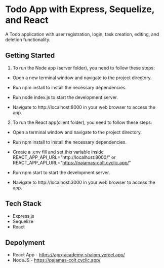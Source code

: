 # Todo App with Express, Sequelize, and React

A Todo application with user registration, login, task creation, editing, and deletion functionality. 


## Getting Started


1. To run the Node app (server folder), you need to follow these steps:

* Open a new terminal window and navigate to the project directory.

* Run npm install to install the necessary dependencies.

* Run node index.js to start the development server.

* Navigate to http://localhost:8000 in your web browser to access the app.


2. To run the React app(client folder), you need to follow these steps:

* Open a terminal window and navigate to the project directory.

* Run npm install to install the necessary dependencies.

* Create a .env fill and set this variable inside REACT_APP_API_URL="http://localhost:8000/" or REACT_APP_API_URL="https://pajamas-colt.cyclic.app/"

* Run npm start to start the development server.

* Navigate to http://localhost:3000 in your web browser to access the app.


## Tech Stack

- Express.js
- Sequelize
- React

## Depolyment

* React App - https://app-academy-shalom.vercel.app/
* NodeJS - https://pajamas-colt.cyclic.app/



